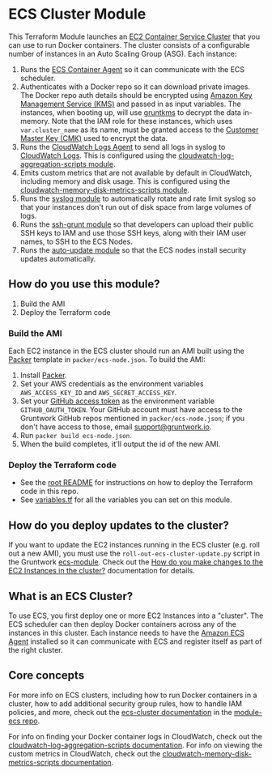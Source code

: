 # ECS Cluster Module

This Terraform Module launches an [EC2 Container Service
Cluster](http://docs.aws.amazon.com/AmazonECS/latest/developerguide/ECS_clusters.html) that you can use to run
Docker containers. The cluster consists of a configurable number of instances in an Auto Scaling Group (ASG). Each
instance:

1. Runs the [ECS Container Agent](http://docs.aws.amazon.com/AmazonECS/latest/developerguide/ECS_agent.html) so
   it can communicate with the ECS scheduler.
1. Authenticates with a Docker repo so it can download private images. The Docker repo auth details should be encrypted
   using [Amazon Key Management Service (KMS)](https://aws.amazon.com/kms/) and passed in as input variables. The
   instances, when booting up, will use [gruntkms](https://github.com/gruntwork-io/gruntkms) to decrypt the data
   in-memory. Note that the IAM role for these instances, which uses `var.cluster_name` as its name, must be granted
   access to the [Customer Master Key
   (CMK)](http://docs.aws.amazon.com/kms/latest/developerguide/concepts.html#master_keys) used to encrypt the data.
1. Runs the [CloudWatch Logs
   Agent](http://docs.aws.amazon.com/AmazonCloudWatch/latest/DeveloperGuide/QuickStartEC2Instance.html) to send all
   logs in syslog to [CloudWatch
   Logs](http://docs.aws.amazon.com/AmazonCloudWatch/latest/DeveloperGuide/WhatIsCloudWatchLogs.html). This is
   configured using the [cloudwatch-log-aggregation-scripts
   module](https://github.com/gruntwork-io/module-aws-monitoring/tree/master/modules/logs/cloudwatch-log-aggregation-scripts).
1. Emits custom metrics that are not available by default in CloudWatch, including memory and disk usage. This is
   configured using the [cloudwatch-memory-disk-metrics-scripts
   module](https://github.com/gruntwork-io/module-aws-monitoring/tree/master/modules/metrics/cloudwatch-memory-disk-metrics-scripts).
1. Runs the [syslog module](https://github.com/gruntwork-io/module-aws-monitoring/tree/master/modules/logs/syslog) to
   automatically rotate and rate limit syslog so that your instances don't run out of disk space from large volumes of
   logs.
1. Runs the [ssh-grunt module](https://github.com/gruntwork-io/module-security/tree/master/modules/ssh-grunt) so that
   developers can upload their public SSH keys to IAM and use those SSH keys, along with their IAM user names, to SSH
   to the ECS Nodes.
1. Runs the [auto-update module](https://github.com/gruntwork-io/module-security/tree/master/modules/auto-update) so
   that the ECS nodes install security updates automatically.





## How do you use this module?

1. Build the AMI
1. Deploy the Terraform code


### Build the AMI

Each EC2 instance in the ECS cluster should run an AMI built using the [Packer](https://www.packer.io/) template in
`packer/ecs-node.json`. To build the AMI:

1. Install [Packer](https://www.packer.io/).
1. Set your AWS credentials as the environment variables `AWS_ACCESS_KEY_ID` and `AWS_SECRET_ACCESS_KEY`.
1. Set your [GitHub access token](https://help.github.com/articles/creating-an-access-token-for-command-line-use/)
   as the environment variable `GITHUB_OAUTH_TOKEN`. Your GitHub account must have access to the Gruntwork GitHub
   repos mentioned in `packer/ecs-node.json`; if you don't have access to those, email support@gruntwork.io.
1. Run `packer build ecs-node.json`.
1. When the build completes, it'll output the id of the new AMI.


### Deploy the Terraform code

* See the [root README](/README.md) for instructions on how to deploy the Terraform code in this repo.
* See [variables.tf](./variables.tf) for all the variables you can set on this module.





## How do you deploy updates to the cluster?

If you want to update the EC2 instances running in the ECS cluster (e.g. roll out a new AMI), you must use the 
`roll-out-ecs-cluster-update.py` script in the Gruntwork 
[ecs-module](https://github.com/gruntwork-io/module-ecs/tree/master/modules/ecs-cluster). Check out the
[How do you make changes to the EC2 Instances in the 
cluster?](https://github.com/gruntwork-io/module-ecs/tree/master/modules/ecs-cluster#how-do-you-make-changes-to-the-ec2-instances-in-the-cluster)
documentation for details.





## What is an ECS Cluster?

To use ECS, you first deploy one or more EC2 Instances into a "cluster". The ECS scheduler can then deploy Docker
containers across any of the instances in this cluster. Each instance needs to have the [Amazon ECS
Agent](http://docs.aws.amazon.com/AmazonECS/latest/developerguide/ECS_agent.html) installed so it can communicate with
ECS and register itself as part of the right cluster.

## Core concepts

For more info on ECS clusters, including how to run Docker containers in a cluster, how to add additional security
group rules, how to handle IAM policies, and more, check out the [ecs-cluster
documentation](https://github.com/gruntwork-io/module-ecs/tree/master/modules/ecs-cluster) in the
[module-ecs repo](https://github.com/gruntwork-io/module-ecs).

For info on finding your Docker container logs in CloudWatch, check out the [cloudwatch-log-aggregation-scripts
documentation](https://github.com/gruntwork-io/module-aws-monitoring/tree/master/modules/logs/cloudwatch-log-aggregation-scripts).
For info on viewing the custom metrics in CloudWatch, check out the [cloudwatch-memory-disk-metrics-scripts
documentation](https://github.com/gruntwork-io/module-aws-monitoring/tree/master/modules/metrics/cloudwatch-memory-disk-metrics-scripts).
